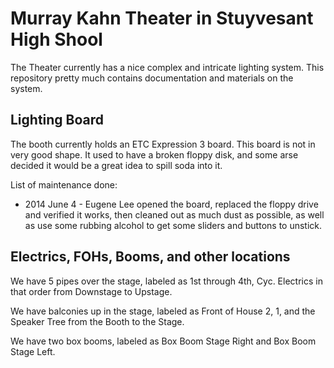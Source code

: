 # Murray Kahn Theater in Stuyvesant High Shool

The Theater currently has a nice complex and intricate lighting system. This repository pretty much contains documentation and materials on the system.

## Lighting Board

The booth currently holds an ETC Expression 3 board. This board is not in very good shape. It used to have a broken floppy disk, and some arse decided it would be a great idea to spill soda into it.

List of maintenance done:

* 2014 June 4 - Eugene Lee opened the board, replaced the floppy drive and verified it works, then cleaned out as much dust as possible, as well as use some rubbing alcohol to get some sliders and buttons to unstick.

## Electrics, FOHs, Booms, and other locations
We have 5 pipes over the stage, labeled as 1st through 4th, Cyc. Electrics in that order from Downstage to Upstage.

We have balconies up in the stage, labeled as Front of House 2, 1, and the Speaker Tree from the Booth to the Stage.

We have two box booms, labeled as Box Boom Stage Right and Box Boom Stage Left.
